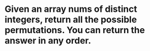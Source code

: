# Given an array nums of distinct integers, return all the possible permutations. You can return the answer in any order.